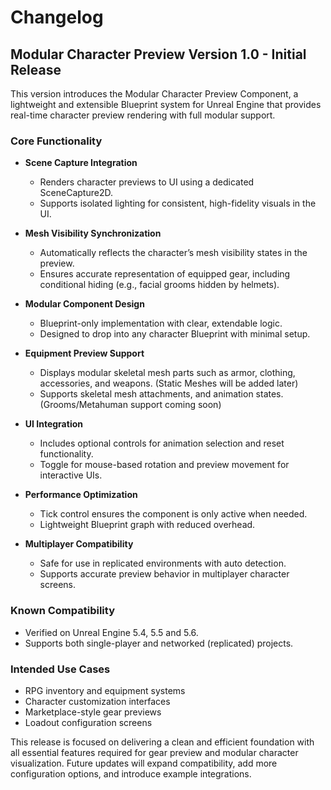 # Changelog

## Modular Character Preview Version 1.0 - Initial Release

This version introduces the Modular Character Preview Component, a lightweight and extensible Blueprint system for Unreal Engine that provides real-time character preview rendering with full modular support.

### Core Functionality

- **Scene Capture Integration**
  - Renders character previews to UI using a dedicated SceneCapture2D.
  - Supports isolated lighting for consistent, high-fidelity visuals in the UI.

- **Mesh Visibility Synchronization**
  - Automatically reflects the character’s mesh visibility states in the preview.
  - Ensures accurate representation of equipped gear, including conditional hiding (e.g., facial grooms hidden by helmets).

- **Modular Component Design**
  - Blueprint-only implementation with clear, extendable logic.
  - Designed to drop into any character Blueprint with minimal setup.

- **Equipment Preview Support**
  - Displays modular skeletal mesh parts such as armor, clothing, accessories, and weapons. (Static Meshes will be added later)
  - Supports skeletal mesh attachments, and animation states. (Grooms/Metahuman support coming soon)

- **UI Integration**
  - Includes optional controls for animation selection and reset functionality.
  - Toggle for mouse-based rotation and preview movement for interactive UIs.

- **Performance Optimization**
  - Tick control ensures the component is only active when needed.
  - Lightweight Blueprint graph with reduced overhead.

- **Multiplayer Compatibility**
  - Safe for use in replicated environments with auto detection.
  - Supports accurate preview behavior in multiplayer character screens.

### Known Compatibility

- Verified on Unreal Engine 5.4, 5.5 and 5.6.
- Supports both single-player and networked (replicated) projects.

### Intended Use Cases

- RPG inventory and equipment systems
- Character customization interfaces
- Marketplace-style gear previews
- Loadout configuration screens

This release is focused on delivering a clean and efficient foundation with all essential features required for gear preview and modular character visualization. Future updates will expand compatibility, add more configuration options, and introduce example integrations.
